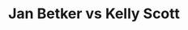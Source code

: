 ---
title: Jan Betker vs Kelly Scott
player1:
  name: Betker, Jan
  percent: 73
  wins: 1
  losses: 2
player2:
  name: Scott, Kelly
  percent: 77
  wins: 2
  losses: 1
games:
- player1:
    team: SK
    position: Fourth
    percent: 55
    win: 0
    loss: 1
  player2:
    team: CA
    position: Fourth
    percent: 88
    win: 1
    loss: 0
  event: Hearts
  year: 2007
  draw: Round Robin(14)
  score: CA 8 - SK 2
- player1:
    team: SK
    position: Fourth
    percent: 85
    win: 1
    loss: 0
  player2:
    team: CA
    position: Fourth
    percent: 64
    win: 0
    loss: 1
  event: Hearts
  year: 2007
  draw: Page 1-2(20)
  score: CA 5 - SK 8
- player1:
    team: SK
    position: Fourth
    percent: 74
    win: 0
    loss: 1
  player2:
    team: CA
    position: Fourth
    percent: 82
    win: 1
    loss: 0
  event: Hearts
  year: 2007
  draw: Final(22)
  score: CA 8 - SK 5
- player1:
    team: BET
    position: Fourth
    percent: 71
    win: 0
    loss: 1
  player2:
    team: SCO
    position: Fourth
    percent: 83
    win: 1
    loss: 0
  event: Trials (Women)
  year: 2005
  draw: Round Robin(15)
  score: SCO 8 - BET 4
---